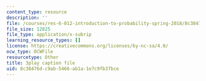 ```yaml
---
content_type: resource
description: ''
file: /courses/res-6-012-introduction-to-probability-spring-2018/8c38476dc9ab5466ab1a1e7c9fb37bce_47W1ApSRUqs.vtt
file_size: 12825
file_type: application/x-subrip
learning_resource_types: []
license: https://creativecommons.org/licenses/by-nc-sa/4.0/
ocw_type: OCWFile
resourcetype: Other
title: 3play caption file
uid: 8c38476d-c9ab-5466-ab1a-1e7c9fb37bce
---
```

